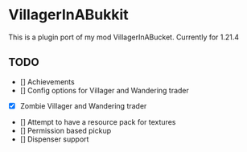 # VillagerInABukkit

This is a plugin port of my mod VillagerInABucket. Currently for 1.21.4

## TODO
- [] Achievements
- [] Config options for Villager and Wandering trader
- [x] Zombie Villager and Wandering trader
- [] Attempt to have a resource pack for textures
- [] Permission based pickup
- [] Dispenser support